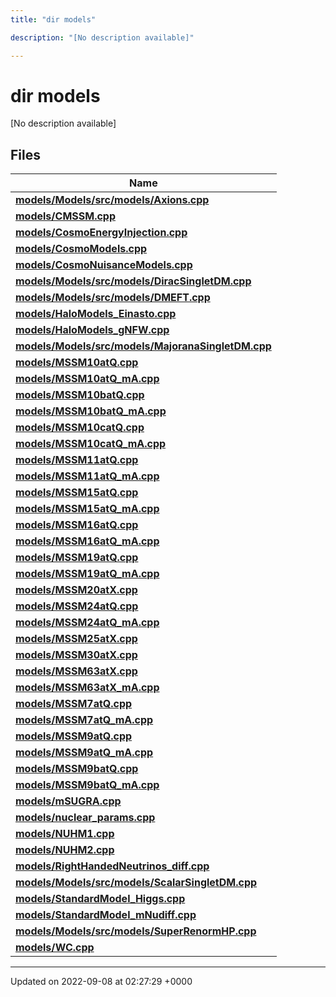 ```yaml
---
title: "dir models"

description: "[No description available]"

---
```


# dir models

[No description available]

## Files

| Name           |
| -------------- |
| **[models/Models/src/models/Axions.cpp](/documentation/code/files/models_2src_2models_2axions_8cpp/#file-models-models-src-models-axions-cpp)**  |
| **[models/CMSSM.cpp](/documentation/code/files/cmssm_8cpp/#file-models-cmssm-cpp)**  |
| **[models/CosmoEnergyInjection.cpp](/documentation/code/files/cosmoenergyinjection_8cpp/#file-models-cosmoenergyinjection-cpp)**  |
| **[models/CosmoModels.cpp](/documentation/code/files/cosmomodels_8cpp/#file-models-cosmomodels-cpp)**  |
| **[models/CosmoNuisanceModels.cpp](/documentation/code/files/cosmonuisancemodels_8cpp/#file-models-cosmonuisancemodels-cpp)**  |
| **[models/Models/src/models/DiracSingletDM.cpp](/documentation/code/files/models_2src_2models_2diracsingletdm_8cpp/#file-models-models-src-models-diracsingletdm-cpp)**  |
| **[models/Models/src/models/DMEFT.cpp](/documentation/code/files/models_2src_2models_2dmeft_8cpp/#file-models-models-src-models-dmeft-cpp)**  |
| **[models/HaloModels_Einasto.cpp](/documentation/code/files/halomodels__einasto_8cpp/#file-models-halomodels-einasto-cpp)**  |
| **[models/HaloModels_gNFW.cpp](/documentation/code/files/halomodels__gnfw_8cpp/#file-models-halomodels-gnfw-cpp)**  |
| **[models/Models/src/models/MajoranaSingletDM.cpp](/documentation/code/files/models_2src_2models_2majoranasingletdm_8cpp/#file-models-models-src-models-majoranasingletdm-cpp)**  |
| **[models/MSSM10atQ.cpp](/documentation/code/files/mssm10atq_8cpp/#file-models-mssm10atq-cpp)**  |
| **[models/MSSM10atQ_mA.cpp](/documentation/code/files/mssm10atq__ma_8cpp/#file-models-mssm10atq-ma-cpp)**  |
| **[models/MSSM10batQ.cpp](/documentation/code/files/mssm10batq_8cpp/#file-models-mssm10batq-cpp)**  |
| **[models/MSSM10batQ_mA.cpp](/documentation/code/files/mssm10batq__ma_8cpp/#file-models-mssm10batq-ma-cpp)**  |
| **[models/MSSM10catQ.cpp](/documentation/code/files/mssm10catq_8cpp/#file-models-mssm10catq-cpp)**  |
| **[models/MSSM10catQ_mA.cpp](/documentation/code/files/mssm10catq__ma_8cpp/#file-models-mssm10catq-ma-cpp)**  |
| **[models/MSSM11atQ.cpp](/documentation/code/files/mssm11atq_8cpp/#file-models-mssm11atq-cpp)**  |
| **[models/MSSM11atQ_mA.cpp](/documentation/code/files/mssm11atq__ma_8cpp/#file-models-mssm11atq-ma-cpp)**  |
| **[models/MSSM15atQ.cpp](/documentation/code/files/mssm15atq_8cpp/#file-models-mssm15atq-cpp)**  |
| **[models/MSSM15atQ_mA.cpp](/documentation/code/files/mssm15atq__ma_8cpp/#file-models-mssm15atq-ma-cpp)**  |
| **[models/MSSM16atQ.cpp](/documentation/code/files/mssm16atq_8cpp/#file-models-mssm16atq-cpp)**  |
| **[models/MSSM16atQ_mA.cpp](/documentation/code/files/mssm16atq__ma_8cpp/#file-models-mssm16atq-ma-cpp)**  |
| **[models/MSSM19atQ.cpp](/documentation/code/files/mssm19atq_8cpp/#file-models-mssm19atq-cpp)**  |
| **[models/MSSM19atQ_mA.cpp](/documentation/code/files/mssm19atq__ma_8cpp/#file-models-mssm19atq-ma-cpp)**  |
| **[models/MSSM20atX.cpp](/documentation/code/files/mssm20atx_8cpp/#file-models-mssm20atx-cpp)**  |
| **[models/MSSM24atQ.cpp](/documentation/code/files/mssm24atq_8cpp/#file-models-mssm24atq-cpp)**  |
| **[models/MSSM24atQ_mA.cpp](/documentation/code/files/mssm24atq__ma_8cpp/#file-models-mssm24atq-ma-cpp)**  |
| **[models/MSSM25atX.cpp](/documentation/code/files/mssm25atx_8cpp/#file-models-mssm25atx-cpp)**  |
| **[models/MSSM30atX.cpp](/documentation/code/files/mssm30atx_8cpp/#file-models-mssm30atx-cpp)**  |
| **[models/MSSM63atX.cpp](/documentation/code/files/mssm63atx_8cpp/#file-models-mssm63atx-cpp)**  |
| **[models/MSSM63atX_mA.cpp](/documentation/code/files/mssm63atx__ma_8cpp/#file-models-mssm63atx-ma-cpp)**  |
| **[models/MSSM7atQ.cpp](/documentation/code/files/mssm7atq_8cpp/#file-models-mssm7atq-cpp)**  |
| **[models/MSSM7atQ_mA.cpp](/documentation/code/files/mssm7atq__ma_8cpp/#file-models-mssm7atq-ma-cpp)**  |
| **[models/MSSM9atQ.cpp](/documentation/code/files/mssm9atq_8cpp/#file-models-mssm9atq-cpp)**  |
| **[models/MSSM9atQ_mA.cpp](/documentation/code/files/mssm9atq__ma_8cpp/#file-models-mssm9atq-ma-cpp)**  |
| **[models/MSSM9batQ.cpp](/documentation/code/files/mssm9batq_8cpp/#file-models-mssm9batq-cpp)**  |
| **[models/MSSM9batQ_mA.cpp](/documentation/code/files/mssm9batq__ma_8cpp/#file-models-mssm9batq-ma-cpp)**  |
| **[models/mSUGRA.cpp](/documentation/code/files/msugra_8cpp/#file-models-msugra-cpp)**  |
| **[models/nuclear_params.cpp](/documentation/code/files/nuclear__params_8cpp/#file-models-nuclear-params-cpp)**  |
| **[models/NUHM1.cpp](/documentation/code/files/nuhm1_8cpp/#file-models-nuhm1-cpp)**  |
| **[models/NUHM2.cpp](/documentation/code/files/nuhm2_8cpp/#file-models-nuhm2-cpp)**  |
| **[models/RightHandedNeutrinos_diff.cpp](/documentation/code/files/righthandedneutrinos__diff_8cpp/#file-models-righthandedneutrinos-diff-cpp)**  |
| **[models/Models/src/models/ScalarSingletDM.cpp](/documentation/code/files/models_2src_2models_2scalarsingletdm_8cpp/#file-models-models-src-models-scalarsingletdm-cpp)**  |
| **[models/StandardModel_Higgs.cpp](/documentation/code/files/standardmodel__higgs_8cpp/#file-models-standardmodel-higgs-cpp)**  |
| **[models/StandardModel_mNudiff.cpp](/documentation/code/files/standardmodel__mnudiff_8cpp/#file-models-standardmodel-mnudiff-cpp)**  |
| **[models/Models/src/models/SuperRenormHP.cpp](/documentation/code/files/models_2src_2models_2superrenormhp_8cpp/#file-models-models-src-models-superrenormhp-cpp)**  |
| **[models/WC.cpp](/documentation/code/files/wc_8cpp/#file-models-wc-cpp)**  |






-------------------------------

Updated on 2022-09-08 at 02:27:29 +0000
